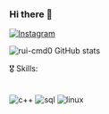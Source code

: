  ### Hi there 👋

[![Instagram](https://img.shields.io/badge/Instagram-E4405F?style=for-the-badge&logo=instagram&logoColor=white)](https://www.instagram.com/edu.cpp/)

![rui-cmd0 GitHub stats](https://github-readme-stats.vercel.app/api?username=rui-cmd0&show_icons=true&theme=shadow_red)

🎖️ Skills:
<div style="display: inline_block"><br/>
    <img align="center"alt="c++"src="https://img.shields.io/badge/C%2B%2B-00599C?style=for-the-badge&logo=c%2B%2B&logoColor=white">
     <img align="center"alt="sql"src="https://img.shields.io/badge/PostgreSQL-316192?style=for-the-badge&logo=postgresql&logoColor=white">
   <img align="center"alt="linux"src=	"https://img.shields.io/badge/Linux-FCC624?style=for-the-badge&logo=linux&logoColor=black">
</div>    
